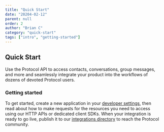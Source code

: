 ```yaml
---
title: "Quick Start"
date: "20204-02-12"
parent: null
order: 2
author: "Brian C"
category: "quick-start"
tags: ["intro", "getting-started"]
---
```


## Quick Start

Use the Protocol API to access contacts, conversations, group
messages, and more and seamlessly integrate your product into the
workflows of dozens of devoted Protocol users.

### Getting started

To get started, create a new application in your
[developer settings](/dev-settings), then read about how to make
requests for the resources you need to access using our HTTP APIs
or dedicated client SDKs. When your integration is ready to go
live, publish it to our [integrations directory](/integrations-directory) to
reach the Protocol community.
